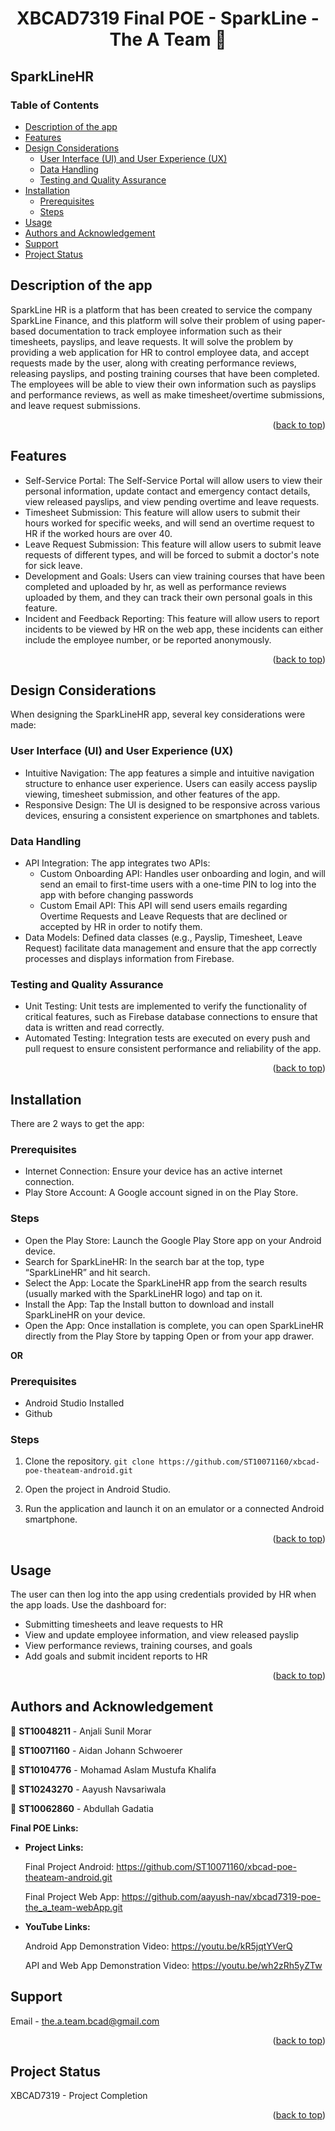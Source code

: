 
<h1 align="center">XBCAD7319 Final POE - SparkLine - The A Team 👋</h1>

## SparkLineHR

### Table of Contents
- [Description of the app](#description-of-the-app)
- [Features](#features)
- [Design Considerations](#design-considerations)
  - [User Interface (UI) and User Experience (UX)](#user-interface-ui-and-user-experience-ux)
  - [Data Handling](#data-handling)
  - [Testing and Quality Assurance](#testing-and-quality-assurance)
- [Installation](#installation)
  - [Prerequisites](#prerequisites)
  - [Steps](#steps)
- [Usage](#usage)
- [Authors and Acknowledgement](#authors-and-acknowledgement)
- [Support](#support)
- [Project Status](#project-status)


## Description of the app

SparkLine HR is a platform that has been created to service the company SparkLine Finance, and this platform will solve their problem of using paper-based documentation to track employee information such as their timesheets, payslips, and leave requests. It will solve the problem by providing a web application for HR to control employee data, and accept requests made by the user, along with creating performance reviews, releasing payslips, and posting training courses that have been completed. The employees will be able to view their own information such as payslips and performance reviews, as well as make timesheet/overtime submissions, and leave request submissions. 

<p align="right">(<a href="#table-of-contents">back to top</a>)</p>

## Features

* Self-Service Portal: The Self-Service Portal will allow users to view their personal information, update contact and emergency contact details, view released payslips, and view pending overtime and leave requests.
* Timesheet Submission: This feature will allow users to submit their hours worked for specific weeks, and will send an overtime request to HR if the worked hours are over 40.
* Leave Request Submission: This feature will allow users to submit leave requests of different types, and will be forced to submit a doctor's note for sick leave.
* Development and Goals: Users can view training courses that have been completed and uploaded by hr, as well as performance reviews uploaded by them, and they can track their own personal goals in this feature.
* Incident and Feedback Reporting: This feature will allow users to report incidents to be viewed by HR on the web app, these incidents can either include the employee number, or be reported anonymously.
<p align="right">(<a href="#table-of-contents">back to top</a>)</p>

## Design Considerations

When designing the SparkLineHR app, several key considerations were made:

### User Interface (UI) and User Experience (UX)
* Intuitive Navigation: The app features a simple and intuitive navigation structure to enhance user experience. Users can easily access payslip viewing, timesheet submission, and other features of the app.
* Responsive Design: The UI is designed to be responsive across various devices, ensuring a consistent experience on smartphones and tablets.

### Data Handling
* API Integration: The app integrates two APIs:
  * Custom Onboarding API: Handles user onboarding and login, and will send an email to first-time users with a one-time PIN to log into the app with before changing passwords
  * Custom Email API: This API will send users emails regarding Overtime Requests and Leave Requests that are declined or accepted by HR in order to notify them.
* Data Models: Defined data classes (e.g., Payslip, Timesheet, Leave Request) facilitate data management and ensure that the app correctly processes and displays information from Firebase.

### Testing and Quality Assurance
* Unit Testing: Unit tests are implemented to verify the functionality of critical features, such as Firebase database connections to ensure that data is written and read correctly.
* Automated Testing: Integration tests are executed on every push and pull request to ensure consistent performance and reliability of the app.
<p align="right">(<a href="#table-of-contents">back to top</a>)</p>

## Installation

There are 2 ways to get the app:
### Prerequisites

* Internet Connection: Ensure your device has an active internet connection.
* Play Store Account: A Google account signed in on the Play Store.

### Steps

* Open the Play Store: Launch the Google Play Store app on your Android device.
* Search for SparkLineHR: In the search bar at the top, type “SparkLineHR” and hit search.
* Select the App: Locate the SparkLineHR app from the search results (usually marked with the SparkLineHR logo) and tap on it.
* Install the App: Tap the Install button to download and install SparkLineHR on your device.
* Open the App: Once installation is complete, you can open SparkLineHR directly from the Play Store by tapping Open or from your app drawer.


**OR**

### Prerequisites

* Android Studio Installed
* Github

### Steps

1. Clone the repository.
`git clone https://github.com/ST10071160/xbcad-poe-theateam-android.git`

2. Open the project in Android Studio.
3. Run the application and launch it on an emulator or a connected Android smartphone.

<p align="right">(<a href="#table-of-contents">back to top</a>)</p>

## Usage

The user can then log into the app using credentials provided by HR when the app loads. Use the dashboard for:

* Submitting timesheets and leave requests to HR
* View and update employee information, and view released payslip
* View performance reviews, training courses, and goals
* Add goals and submit incident reports to HR
<p align="right">(<a href="#table-of-contents">back to top</a>)</p>

## Authors and Acknowledgement

👤 **ST10048211** - Anjali Sunil Morar

👤 **ST10071160** - Aidan Johann Schwoerer

👤 **ST10104776** - Mohamad Aslam Mustufa Khalifa

👤 **ST10243270** - Aayush Navsariwala

👤 **ST10062860** - Abdullah Gadatia

**Final POE Links:**
- **Project Links:**
	
	Final Project Android: https://github.com/ST10071160/xbcad-poe-theateam-android.git

	Final Project Web App: https://github.com/aayush-nav/xbcad7319-poe-the_a_team-webApp.git

- **YouTube Links:**

	Android App Demonstration Video: https://youtu.be/kR5jqtYVerQ

	API and Web App Demonstration Video:  https://youtu.be/wh2zRh5yZTw




## Support

Email - the.a.team.bcad@gmail.com

<p align="right">(<a href="#table-of-contents">back to top</a>)</p>

## Project Status

XBCAD7319 - Project Completion

<p align="right">(<a href="#table-of-contents">back to top</a>)</p>
